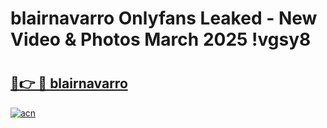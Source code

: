 # blairnavarro Onlyfans Leaked - New Video & Photos March 2025 !vgsy8

# <h2><a href="https://b8snfr.iuczelnia.edu.pl?title=blairnavarro&ref=vgsy8">🔗👉 🔴 blairnavarro</a></h2>

[![acn](https://github.com/user-attachments/assets/0f9c940e-d8b0-45ae-aac7-cd30a18b3e1c)](https://b8snfr.iuczelnia.edu.pl?title=blairnavarro&ref=vgsy8)

